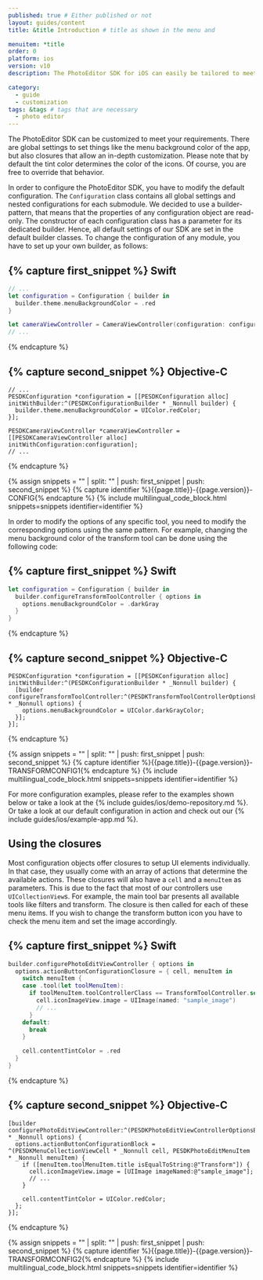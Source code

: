 ```yaml
---
published: true # Either published or not
layout: guides/content
title: &title Introduction # title as shown in the menu and

menuitem: *title
order: 0
platform: ios
version: v10
description: The PhotoEditor SDK for iOS can easily be tailored to meet your business needs. Learn how to swiftly create the editor your use-case requires.

category:
  - guide
  - customization
tags: &tags # tags that are necessary
  - photo editor
---
```


The PhotoEditor SDK can be customized to meet your requirements. There are global settings to set things like
the menu background color of the app, but also closures that allow an in-depth customization.
Please note that by default the tint color determines the color of the icons.
Of course, you are free to override that behavior.

In order to configure the PhotoEditor SDK, you have to modify the default configuration. The `Configuration` class contains all global settings and nested configurations for each submodule.
We decided to use a builder-pattern, that means that the properties of any configuration object are read-only.
The constructor of each configuration class has a parameter for its dedicated builder.
Hence, all default settings of our SDK are set in the default builder classes.
To change the configuration of any module, you have to set up your own builder, as follows:

{% capture first_snippet %}
Swift
---
```swift
// ...
let configuration = Configuration { builder in
  builder.theme.menuBackgroundColor = .red
}

let cameraViewController = CameraViewController(configuration: configuration)
// ...
```
{% endcapture %}

{% capture second_snippet %}
Objective-C
---
```objc
// ...
PESDKConfiguration *configuration = [[PESDKConfiguration alloc] initWithBuilder:^(PESDKConfigurationBuilder * _Nonnull builder) {
  builder.theme.menuBackgroundColor = UIColor.redColor;
}];

PESDKCameraViewController *cameraViewController = [[PESDKCameraViewController alloc] initWithConfiguration:configuration];
// ...
```
{% endcapture %}

{% assign snippets = "" | split: "" | push: first_snippet | push: second_snippet %}
{% capture identifier %}{{page.title}}-{{page.version}}-CONFIG{% endcapture %}
{% include multilingual_code_block.html snippets=snippets identifier=identifier %}

In order to modify the options of any specific tool, you need to modify the corresponding options using the same pattern. For example, changing the menu background color of the transform tool can be done using the following code:

{% capture first_snippet %}
Swift
---
```swift
let configuration = Configuration { builder in
  builder.configureTransformToolController { options in
    options.menuBackgroundColor = .darkGray
  }
}
```
{% endcapture %}

{% capture second_snippet %}
Objective-C
---
```objc
PESDKConfiguration *configuration = [[PESDKConfiguration alloc] initWithBuilder:^(PESDKConfigurationBuilder * _Nonnull builder) {
  [builder configureTransformToolController:^(PESDKTransformToolControllerOptionsBuilder * _Nonnull options) {
    options.menuBackgroundColor = UIColor.darkGrayColor;
  }];
}];
```
{% endcapture %}

{% assign snippets = "" | split: "" | push: first_snippet | push: second_snippet %}
{% capture identifier %}{{page.title}}-{{page.version}}-TRANSFORMCONFIG1{% endcapture %}
{% include multilingual_code_block.html snippets=snippets identifier=identifier %}

For more configuration examples, please refer to the examples shown below or take a look at the {% include guides/ios/demo-repository.md %}. Or take a look at our default configuration in action and check out our {% include guides/ios/example-app.md %}.


## Using the closures

Most configuration objects offer closures to setup UI elements individually.
In that case, they usually come with an array of actions that determine the available actions.
These closures will also have a `cell` and a `menuItem` as parameters.
This is due to the fact that most of our controllers use `UICollectionView`s.
For example, the main tool bar presents all available tools like filters and transform.
The closure is then called for each of these menu items. If you wish to change the transform button icon
you have to check the menu item and set the image accordingly.

{% capture first_snippet %}
Swift
---
```swift
builder.configurePhotoEditViewController { options in
  options.actionButtonConfigurationClosure = { cell, menuItem in
    switch menuItem {
    case .tool(let toolMenuItem):
      if toolMenuItem.toolControllerClass == TransformToolController.self {
        cell.iconImageView.image = UIImage(named: "sample_image")
        // ...
      }
    default:
      break
    }

    cell.contentTintColor = .red
  }
}
```
{% endcapture %}

{% capture second_snippet %}
Objective-C
---
```objc
[builder configurePhotoEditViewController:^(PESDKPhotoEditViewControllerOptionsBuilder * _Nonnull options) {
  options.actionButtonConfigurationBlock = ^(PESDKMenuCollectionViewCell * _Nonnull cell, PESDKPhotoEditMenuItem * _Nonnull menuItem) {
    if ([menuItem.toolMenuItem.title isEqualToString:@"Transform"]) {
      cell.iconImageView.image = [UIImage imageNamed:@"sample_image"];
      // ...
    }

    cell.contentTintColor = UIColor.redColor;
  };
}];
```
{% endcapture %}

{% assign snippets = "" | split: "" | push: first_snippet | push: second_snippet %}
{% capture identifier %}{{page.title}}-{{page.version}}-TRANSFORMCONFIG2{% endcapture %}
{% include multilingual_code_block.html snippets=snippets identifier=identifier %}
